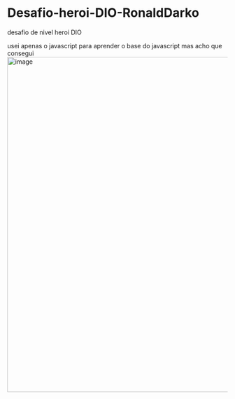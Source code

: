 # Desafio-heroi-DIO-RonaldDarko
desafio de nivel heroi DIO

usei apenas o javascript para aprender o base do javascript mas acho que consegui
<img width="858" height="766" alt="image" src="https://github.com/user-attachments/assets/edb23ece-02d3-412f-a926-a0dcb0d7d6c9" />
